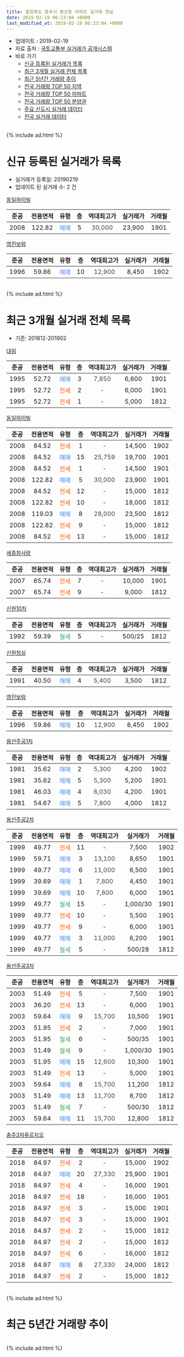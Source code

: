 ```yaml
---
title: 충청북도 충주시 용산동 아파트 실거래 정보
date: 2019-02-19 06:23:04 +0900
last_modified_at: 2019-02-19 06:23:04 +0900
---
```


* 업데이트 : 2019-02-19
* 자료 출처 : [국토교통부 실거래가 공개시스템](http://rt.molit.go.kr)
* 바로 가기
    * [신규 등록된 실거래가 목록](#신규-등록된-실거래가-목록)
    * [최근 3개월 실거래 전체 목록](#최근-3개월-실거래-전체-목록)
    * [최근 5년간 거래량 추이](#최근-5년간-거래량-추이)
    * [전국 거래량 TOP 50 지역](https://inasie.github.io/apt-trade-info/최근-3개월-전국에서-가장-거래가-많이-발생한-지역)
    * [전국 거래량 TOP 50 아파트](https://inasie.github.io/apt-trade-info/최근-3개월-전국에서-가장-거래가-많이-발생한-아파트)
    * [전국 거래량 TOP 50 분양권](https://inasie.github.io/apt-trade-info/최근-3개월-전국에서-가장-거래가-많이-발생한-분양권)
    * [주요 신도시 실거래 데이터](https://inasie.github.io/apt-trade-info/주요-신도시)
    * [전국 실거래 데이터](https://inasie.github.io/apt-trade-info/전국)
<br>
{% include ad.html %}
<br>

# 신규 등록된 실거래가 목록
* 실거래가 등록일: 20190219
* 업데이트 된 실거래 수: 2 건


[동일하이빌](https://search.naver.com/search.naver?query=%EC%B6%A9%EC%B2%AD%EB%B6%81%EB%8F%84+%EC%B6%A9%EC%A3%BC%EC%8B%9C+%EC%9A%A9%EC%82%B0%EB%8F%99+%EB%8F%99%EC%9D%BC%ED%95%98%EC%9D%B4%EB%B9%8C)

|준공|전용면적|유형|층|역대최고가|실거래가|거래월|
|:---:|:---:|:---:|:---:|:---:|:---:|:---:|
|2008|122.82|<span style="color:#4285f3">매매</span>|5|<span style="color:#444444">30,000</span>|23,900|1901|

[영진보람](https://search.naver.com/search.naver?query=%EC%B6%A9%EC%B2%AD%EB%B6%81%EB%8F%84+%EC%B6%A9%EC%A3%BC%EC%8B%9C+%EC%9A%A9%EC%82%B0%EB%8F%99+%EC%98%81%EC%A7%84%EB%B3%B4%EB%9E%8C)

|준공|전용면적|유형|층|역대최고가|실거래가|거래월|
|:---:|:---:|:---:|:---:|:---:|:---:|:---:|
|1996|59.86|<span style="color:#4285f3">매매</span>|10|<span style="color:#444444">12,900</span>|8,450|1902|


<br>
{% include ad.html %}
<br>

# 최근 3개월 실거래 전체 목록
* 기준: 201812-201902


[대림](https://search.naver.com/search.naver?query=%EC%B6%A9%EC%B2%AD%EB%B6%81%EB%8F%84+%EC%B6%A9%EC%A3%BC%EC%8B%9C+%EC%9A%A9%EC%82%B0%EB%8F%99+%EB%8C%80%EB%A6%BC)

|준공|전용면적|유형|층|역대최고가|실거래가|거래월|
|:---:|:---:|:---:|:---:|:---:|:---:|:---:|
|1995|52.72|<span style="color:#4285f3">매매</span>|3|<span style="color:#444444">7,850</span>|6,600|1901|
|1995|52.72|<span style="color:#ff5a00">전세</span>|2|<span style="color:#444444">-</span>|6,000|1901|
|1995|52.72|<span style="color:#ff5a00">전세</span>|1|<span style="color:#444444">-</span>|5,000|1812|

[동일하이빌](https://search.naver.com/search.naver?query=%EC%B6%A9%EC%B2%AD%EB%B6%81%EB%8F%84+%EC%B6%A9%EC%A3%BC%EC%8B%9C+%EC%9A%A9%EC%82%B0%EB%8F%99+%EB%8F%99%EC%9D%BC%ED%95%98%EC%9D%B4%EB%B9%8C)

|준공|전용면적|유형|층|역대최고가|실거래가|거래월|
|:---:|:---:|:---:|:---:|:---:|:---:|:---:|
|2008|84.52|<span style="color:#ff5a00">전세</span>|1|<span style="color:#444444">-</span>|14,500|1902|
|2008|84.52|<span style="color:#4285f3">매매</span>|15|<span style="color:#444444">25,759</span>|19,700|1901|
|2008|84.52|<span style="color:#ff5a00">전세</span>|1|<span style="color:#444444">-</span>|14,500|1901|
|2008|122.82|<span style="color:#4285f3">매매</span>|5|<span style="color:#444444">30,000</span>|23,900|1901|
|2008|84.52|<span style="color:#ff5a00">전세</span>|12|<span style="color:#444444">-</span>|15,000|1812|
|2008|122.82|<span style="color:#ff5a00">전세</span>|10|<span style="color:#444444">-</span>|18,000|1812|
|2008|119.03|<span style="color:#4285f3">매매</span>|8|<span style="color:#444444">28,000</span>|23,500|1812|
|2008|122.82|<span style="color:#ff5a00">전세</span>|9|<span style="color:#444444">-</span>|15,000|1812|
|2008|84.52|<span style="color:#ff5a00">전세</span>|13|<span style="color:#444444">-</span>|15,000|1812|

[세중참사랑](https://search.naver.com/search.naver?query=%EC%B6%A9%EC%B2%AD%EB%B6%81%EB%8F%84+%EC%B6%A9%EC%A3%BC%EC%8B%9C+%EC%9A%A9%EC%82%B0%EB%8F%99+%EC%84%B8%EC%A4%91%EC%B0%B8%EC%82%AC%EB%9E%91)

|준공|전용면적|유형|층|역대최고가|실거래가|거래월|
|:---:|:---:|:---:|:---:|:---:|:---:|:---:|
|2007|65.74|<span style="color:#ff5a00">전세</span>|7|<span style="color:#444444">-</span>|10,000|1901|
|2007|65.74|<span style="color:#ff5a00">전세</span>|9|<span style="color:#444444">-</span>|9,000|1812|

[신원10차](https://search.naver.com/search.naver?query=%EC%B6%A9%EC%B2%AD%EB%B6%81%EB%8F%84+%EC%B6%A9%EC%A3%BC%EC%8B%9C+%EC%9A%A9%EC%82%B0%EB%8F%99+%EC%8B%A0%EC%9B%9010%EC%B0%A8)

|준공|전용면적|유형|층|역대최고가|실거래가|거래월|
|:---:|:---:|:---:|:---:|:---:|:---:|:---:|
|1992|59.39|<span style="color:#34a853">월세</span>|5|<span style="color:#444444">-</span>|500/25|1812|

[신원청실](https://search.naver.com/search.naver?query=%EC%B6%A9%EC%B2%AD%EB%B6%81%EB%8F%84+%EC%B6%A9%EC%A3%BC%EC%8B%9C+%EC%9A%A9%EC%82%B0%EB%8F%99+%EC%8B%A0%EC%9B%90%EC%B2%AD%EC%8B%A4)

|준공|전용면적|유형|층|역대최고가|실거래가|거래월|
|:---:|:---:|:---:|:---:|:---:|:---:|:---:|
|1991|40.50|<span style="color:#4285f3">매매</span>|4|<span style="color:#444444">5,400</span>|3,500|1812|

[영진보람](https://search.naver.com/search.naver?query=%EC%B6%A9%EC%B2%AD%EB%B6%81%EB%8F%84+%EC%B6%A9%EC%A3%BC%EC%8B%9C+%EC%9A%A9%EC%82%B0%EB%8F%99+%EC%98%81%EC%A7%84%EB%B3%B4%EB%9E%8C)

|준공|전용면적|유형|층|역대최고가|실거래가|거래월|
|:---:|:---:|:---:|:---:|:---:|:---:|:---:|
|1996|59.86|<span style="color:#4285f3">매매</span>|10|<span style="color:#444444">12,900</span>|8,450|1902|

[용산주공1차](https://search.naver.com/search.naver?query=%EC%B6%A9%EC%B2%AD%EB%B6%81%EB%8F%84+%EC%B6%A9%EC%A3%BC%EC%8B%9C+%EC%9A%A9%EC%82%B0%EB%8F%99+%EC%9A%A9%EC%82%B0%EC%A3%BC%EA%B3%B51%EC%B0%A8)

|준공|전용면적|유형|층|역대최고가|실거래가|거래월|
|:---:|:---:|:---:|:---:|:---:|:---:|:---:|
|1981|35.62|<span style="color:#4285f3">매매</span>|2|<span style="color:#444444">5,300</span>|4,200|1902|
|1981|35.62|<span style="color:#4285f3">매매</span>|5|<span style="color:#444444">5,300</span>|5,200|1901|
|1981|46.03|<span style="color:#4285f3">매매</span>|4|<span style="color:#444444">6,030</span>|4,200|1901|
|1981|54.67|<span style="color:#4285f3">매매</span>|5|<span style="color:#444444">7,800</span>|4,000|1812|

[용산주공2차](https://search.naver.com/search.naver?query=%EC%B6%A9%EC%B2%AD%EB%B6%81%EB%8F%84+%EC%B6%A9%EC%A3%BC%EC%8B%9C+%EC%9A%A9%EC%82%B0%EB%8F%99+%EC%9A%A9%EC%82%B0%EC%A3%BC%EA%B3%B52%EC%B0%A8)

|준공|전용면적|유형|층|역대최고가|실거래가|거래월|
|:---:|:---:|:---:|:---:|:---:|:---:|:---:|
|1999|49.77|<span style="color:#ff5a00">전세</span>|11|<span style="color:#444444">-</span>|7,500|1902|
|1999|59.71|<span style="color:#4285f3">매매</span>|3|<span style="color:#444444">13,100</span>|8,650|1901|
|1999|49.77|<span style="color:#4285f3">매매</span>|6|<span style="color:#444444">11,000</span>|6,500|1901|
|1999|39.69|<span style="color:#4285f3">매매</span>|1|<span style="color:#444444">7,800</span>|4,450|1901|
|1999|39.69|<span style="color:#4285f3">매매</span>|10|<span style="color:#444444">7,800</span>|6,000|1901|
|1999|49.77|<span style="color:#34a853">월세</span>|15|<span style="color:#444444">-</span>|1,000/30|1901|
|1999|49.77|<span style="color:#ff5a00">전세</span>|10|<span style="color:#444444">-</span>|5,500|1901|
|1999|49.77|<span style="color:#ff5a00">전세</span>|9|<span style="color:#444444">-</span>|6,000|1901|
|1999|49.77|<span style="color:#4285f3">매매</span>|3|<span style="color:#444444">11,000</span>|6,200|1901|
|1999|49.77|<span style="color:#34a853">월세</span>|5|<span style="color:#444444">-</span>|500/28|1812|

[용산주공3차](https://search.naver.com/search.naver?query=%EC%B6%A9%EC%B2%AD%EB%B6%81%EB%8F%84+%EC%B6%A9%EC%A3%BC%EC%8B%9C+%EC%9A%A9%EC%82%B0%EB%8F%99+%EC%9A%A9%EC%82%B0%EC%A3%BC%EA%B3%B53%EC%B0%A8)

|준공|전용면적|유형|층|역대최고가|실거래가|거래월|
|:---:|:---:|:---:|:---:|:---:|:---:|:---:|
|2003|51.49|<span style="color:#ff5a00">전세</span>|5|<span style="color:#444444">-</span>|7,500|1901|
|2003|36.20|<span style="color:#ff5a00">전세</span>|13|<span style="color:#444444">-</span>|6,000|1901|
|2003|59.64|<span style="color:#4285f3">매매</span>|9|<span style="color:#444444">15,700</span>|10,500|1901|
|2003|51.95|<span style="color:#ff5a00">전세</span>|2|<span style="color:#444444">-</span>|7,000|1901|
|2003|51.95|<span style="color:#34a853">월세</span>|6|<span style="color:#444444">-</span>|500/35|1901|
|2003|51.49|<span style="color:#34a853">월세</span>|9|<span style="color:#444444">-</span>|1,000/30|1901|
|2003|51.95|<span style="color:#4285f3">매매</span>|15|<span style="color:#444444">12,600</span>|10,300|1901|
|2003|51.49|<span style="color:#ff5a00">전세</span>|13|<span style="color:#444444">-</span>|5,000|1901|
|2003|59.64|<span style="color:#4285f3">매매</span>|8|<span style="color:#444444">15,700</span>|11,200|1812|
|2003|51.49|<span style="color:#4285f3">매매</span>|13|<span style="color:#444444">11,700</span>|8,700|1812|
|2003|51.49|<span style="color:#34a853">월세</span>|7|<span style="color:#444444">-</span>|500/30|1812|
|2003|59.64|<span style="color:#4285f3">매매</span>|11|<span style="color:#444444">15,700</span>|12,800|1812|


<script async src="//pagead2.googlesyndication.com/pagead/js/adsbygoogle.js"></script>
<!-- 기본 -->
<ins class="adsbygoogle"
     style="display:block"
     data-ad-client="ca-pub-2446590836940007"
     data-ad-slot="1659523306"
     data-ad-format="auto"
     data-full-width-responsive="true"></ins>
<script>
(adsbygoogle = window.adsbygoogle || []).push({});
</script>


[충주3차푸르지오](https://search.naver.com/search.naver?query=%EC%B6%A9%EC%B2%AD%EB%B6%81%EB%8F%84+%EC%B6%A9%EC%A3%BC%EC%8B%9C+%EC%9A%A9%EC%82%B0%EB%8F%99+%EC%B6%A9%EC%A3%BC3%EC%B0%A8%ED%91%B8%EB%A5%B4%EC%A7%80%EC%98%A4)

|준공|전용면적|유형|층|역대최고가|실거래가|거래월|
|:---:|:---:|:---:|:---:|:---:|:---:|:---:|
|2018|84.97|<span style="color:#ff5a00">전세</span>|2|<span style="color:#444444">-</span>|15,000|1902|
|2018|84.97|<span style="color:#4285f3">매매</span>|20|<span style="color:#444444">27,330</span>|25,900|1901|
|2018|84.97|<span style="color:#ff5a00">전세</span>|4|<span style="color:#444444">-</span>|16,000|1901|
|2018|84.97|<span style="color:#ff5a00">전세</span>|18|<span style="color:#444444">-</span>|16,000|1901|
|2018|84.97|<span style="color:#ff5a00">전세</span>|3|<span style="color:#444444">-</span>|15,000|1901|
|2018|84.97|<span style="color:#ff5a00">전세</span>|3|<span style="color:#444444">-</span>|15,000|1901|
|2018|84.97|<span style="color:#ff5a00">전세</span>|2|<span style="color:#444444">-</span>|15,000|1812|
|2018|84.97|<span style="color:#ff5a00">전세</span>|2|<span style="color:#444444">-</span>|15,000|1812|
|2018|84.97|<span style="color:#ff5a00">전세</span>|6|<span style="color:#444444">-</span>|16,000|1812|
|2018|84.97|<span style="color:#4285f3">매매</span>|8|<span style="color:#444444">27,330</span>|24,000|1812|
|2018|84.97|<span style="color:#ff5a00">전세</span>|2|<span style="color:#444444">-</span>|15,000|1812|


<br>
{% include ad.html %}
<br>

# 최근 5년간 거래량 추이


<div style="width:100%;">
    <canvas id="deal_progress" height="200"></canvas>
</div>

<script>
new Chart(document.getElementById("deal_progress"), {
    type: 'line',
    data: {
        labels: ['201402','201403','201404','201405','201406','201407','201408','201409','201410','201411','201412','201501','201502','201503','201504','201505','201506','201507','201508','201509','201510','201511','201512','201601','201602','201603','201604','201605','201606','201607','201608','201609','201610','201611','201612','201701','201702','201703','201704','201705','201706','201707','201708','201709','201710','201711','201712','201801','201802','201803','201804','201805','201806','201807','201808','201809','201810','201811','201812','201901','201902'],
        datasets: [{
            label: '매매',
            pointRadius: 1,
            data: [32, 30, 32, 31, 19, 26, 25, 30, 28, 23, 21, 47, 39, 47, 37, 33, 25, 21, 35, 27, 33, 40, 37, 24, 17, 35, 33, 27, 22, 31, 28, 69, 29, 22, 20, 20, 18, 25, 23, 30, 28, 26, 16, 16, 11, 15, 17, 17, 16, 27, 18, 21, 16, 13, 24, 16, 24, 9, 7, 13, 2],
            borderColor: "rgba(255, 201, 14, 1)",
            backgroundColor: "rgba(255, 201, 14, 0.5)",
            fill: false,
            lineTension: 0
        },{
            label: '전월세',
            pointRadius: 1,
            data: [13, 20, 11, 8, 17, 11, 13, 13, 20, 10, 11, 14, 13, 28, 11, 15, 8, 6, 13, 12, 15, 10, 15, 10, 9, 16, 8, 12, 6, 18, 13, 13, 12, 12, 14, 19, 17, 10, 8, 12, 12, 9, 11, 10, 8, 15, 10, 5, 16, 10, 25, 17, 15, 17, 8, 10, 17, 13, 13, 16, 3],
            borderColor: "rgba(0, 141, 185, 1)",
            backgroundColor: "rgba(0, 141, 185, 0.5)",
            fill: false,
            lineTension: 0
        }
        ]
    },
    options: {
        responsive: true,
        title: {
            display: false
        },
        tooltips: {
            mode: 'index',
            intersect: false
        },
        hover: {
            mode: 'nearest',
            intersect: true
        },
        scales: {
            xAxes: [{
                display: true,
                scaleLabel: {
                    display: true,
                    labelString: '년/월'
                }
            }],
            yAxes: [{
                display: true,
                ticks: {
                    suggestedMin: 0,
                },
                scaleLabel: {
                    display: true,
                    labelString: '실거래 수'
                }
            }]
        }
    }
});

</script>


<br>
{% include ad.html %}
<br>

